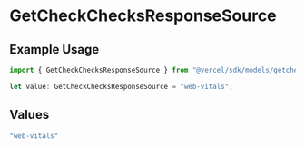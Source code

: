 # GetCheckChecksResponseSource

## Example Usage

```typescript
import { GetCheckChecksResponseSource } from "@vercel/sdk/models/getcheckop.js";

let value: GetCheckChecksResponseSource = "web-vitals";
```

## Values

```typescript
"web-vitals"
```